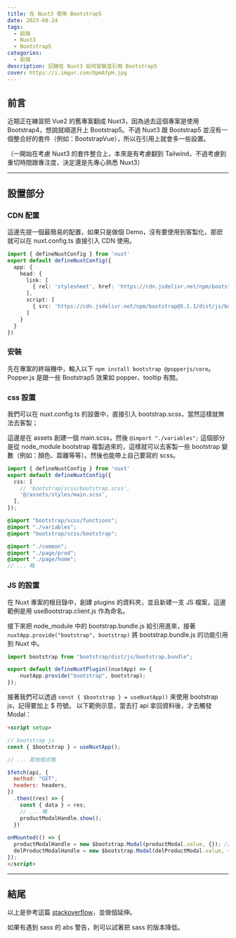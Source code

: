 ```yaml
---
title: 在 Nuxt3 使用 Bootstrap5
date: 2023-08-24
tags:
  - 前端
  - Nuxt3
  - Bootstrap5
categories:
  - 前端
description: 記錄在 Nuxt3 如何安裝並引用 Bootstrap5
cover: https://i.imgur.com/OpmAfpH.jpg
---
```


## 前言

近期正在練習把 Vue2 的舊專案翻成 Nuxt3，因為過去這個專案是使用 Bootstrap4，想說就順道升上 Bootstrap5。不過 Nuxt3 跟 Bootstrap5 並沒有一個整合好的套件（例如：BootstrapVue），所以在引用上就會多一些設置。

（一開始在考慮 Nuxt3 的套件整合上，本來是有考慮翻到 Tailwind，不過考慮到重切時間跟專注度，決定還是先專心熟悉 Nuxt3）

----

## 設置部分

### CDN 配置

這邊先提一個最簡易的配置，如果只是做個 Demo，沒有要使用到客製化，那麽就可以在 nuxt.config.ts 直接引入 CDN 使用。

```ts nuxt.config.ts
import { defineNuxtConfig } from 'nuxt'
export default defineNuxtConfig({
  app: {
    head: {
      link: [
        { rel: 'stylesheet', href: 'https://cdn.jsdelivr.net/npm/bootstrap@5.1.1/dist/css/bootstrap.min.css', integrity: 'sha384-F3w7mX95PdgyTmZZMECAngseQB83DfGTowi0iMjiWaeVhAn4FJkqJByhZMI3AhiU', crossorigin: 'anonymous' }
      ],
      script: [
        { src: 'https://cdn.jsdelivr.net/npm/bootstrap@5.1.1/dist/js/bootstrap.bundle.min.js', integrity: 'sha384-/bQdsTh/da6pkI1MST/rWKFNjaCP5gBSY4sEBT38Q/9RBh9AH40zEOg7Hlq2THRZ', crossorigin: 'anonymous' }
      ]
    }
  }
})
```

### 安裝

先在專案的終端機中，輸入以下 `npm install bootstrap @popperjs/core`。Popper.js 是跟一些 Bootstrap5 效果如 popper、tooltip 有關。

### css 設置

我們可以在 nuxt.config.ts 的設置中，直接引入 bootstrap.scss，當然這樣就無法去客製；

這邊是在 assets 創建一個 main.scss，然後 `@import "./variables";` 這個部分是從 node_module bootstrap 複製過來的，這樣就可以去客製一些 bootstrap 變數（例如：顏色、距離等等）。然後也能帶上自己要寫的 scss。

```ts nuxt.config.ts
import { defineNuxtConfig } from 'nuxt'
export default defineNuxtConfig({
  css: [
    // 'bootstrap/scss/bootstrap.scss',
    '@/assets/styles/main.scss',
  ],
});

```
 
```scss main.scss
@import "bootstrap/scss/functions";
@import "./variables";
@import "bootstrap/scss/bootstrap";

@import "./common";
@import "./page/prod";
@import "./page/home";
// ... 略
```

### JS 的設置

在 Nuxt 專案的根目錄中，創建 plugins 的資料夾，並且新建一支 JS 檔案，這邊範例是用 useBootstrap.client.js 作為命名。

接下來把 node_module 中的 bootstrap.bundle.js 給引用進來，接著 `nuxtApp.provide("bootstrap", bootstrap)` 將 bootstrap.bundle.js 的功能引用到 Nuxt 中。

```js useBootstrap.client.js
import bootstrap from "bootstrap/dist/js/bootstrap.bundle";

export default defineNuxtPlugin((nuxtApp) => {
	nuxtApp.provide("bootstrap", bootstrap);
});
```

接著我們可以透過 `const { $bootstrap } = useNuxtApp()` 來使用 bootstrap js，記得要加上 $ 符號。
以下範例示意，當去打 api 拿回資料後，才去觸發 Modal：

```html
<script setup>

// bootstrap js
const { $bootstrap } = useNuxtApp();

// ... 其他程式略

$fetch(api, {
  method: "GET",
  headers: headers,
})
  .then((res) => {
    const { data } = res;
    // ... 略
    productModalHandle.show();
  })
	
onMounted(() => {
  productModalHandle = new $bootstrap.Modal(productModal.value, {}); // 記得綁上 ref
  delProductModalHandle = new $bootstrap.Modal(delProductModal.value, {});
});
</script>

```

----

## 結尾

以上是參考這篇 [stackoverflow](https://stackoverflow.com/questions/71795143/how-to-use-bootstrap5-with-vite-and-nuxt3)，並做個延伸。

如果有遇到 sass 的 abs 警告，則可以試著把 sass 的版本降低。




